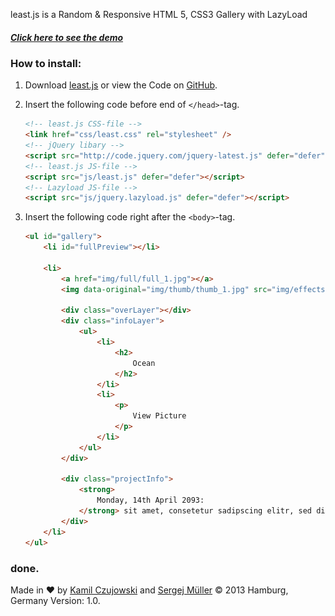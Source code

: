 least.js is a Random &amp; Responsive HTML 5, CSS3 Gallery with LazyLoad

##### [Click here to see the demo](http://kamilczujowski.github.io/least/)

### How to install:

1. Download [least.js](http://kamilczujowski.github.io/least/least.zip) or view the Code on [GitHub](https://github.com/kamilczujowski/least).

2. Insert the following code before end of ```</head>```-tag.

    ```html
    <!-- least.js CSS-file -->
    <link href="css/least.css" rel="stylesheet" />
    <!-- jQuery libary -->
    <script src="http://code.jquery.com/jquery-latest.js" defer="defer"></script>
    <!-- least.js JS-file -->
    <script src="js/least.js" defer="defer"></script>
    <!-- Lazyload JS-file -->
    <script src="js/jquery.lazyload.js" defer="defer"></script>
    ```

3. Insert the following code right after the ```<body>```-tag.

    ```html
    <ul id="gallery">
        <li id="fullPreview"></li>
        
        <li>
            <a href="img/full/full_1.jpg"></a>
            <img data-original="img/thumb/thumb_1.jpg" src="img/effects/white.gif" width="240" height="150" alt="Ocean" />
        
            <div class="overLayer"></div>
            <div class="infoLayer">
                <ul>
                    <li>
                        <h2>
                            Ocean
                        </h2>
                    </li>
                    <li>
                        <p>
                            View Picture
                        </p>
                    </li>
                </ul>
            </div>
        
            <div class="projectInfo">
                <strong>
                    Monday, 14th April 2093:
                </strong> sit amet, consetetur sadipscing elitr, sed diam nonumy eirmod tempor invidunt ut labore et dolore magna aliquyam erat, sed diam voluptua. At vero eos et accusam et justo duo dolores et ea rebum.
            </div>
        </li>
    </ul>
    ```

### done.

Made in ♥ by [Kamil Czujowski](https://twitter.com/kamilczujowski) and [Sergej Müller](http://wpcoder.de)
© 2013 Hamburg, Germany
Version: 1.0.

